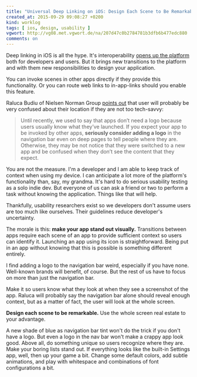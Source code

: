 ```yaml
---
title: "Universal Deep Linking on iOS: Design Each Scene to Be Remarkable"
created_at: 2015-09-29 09:08:27 +0200
kind: worklog
tags: [ ios, design, usability ]
vgwort: http://vg08.met.vgwort.de/na/207d47c0b2784781b3dfb6b477edc880
comments: on
---
```


Deep linking in iOS is all the hype. It's interoperability [opens up the platform](http://samanthabielefeld.com/journal/universal-deep-linking-in-ios-9) both for developers and users. But it brings new transitions to the platform and with them new responsibilities to design your application.

You can invoke scenes in other apps directly if they provide this functionality. Or you can route web links to in-app-links should you enable this feature.

Raluca Budiu of Nielsen Norman Group [points out][nng] that user will probably be very confused about their location if they are not too tech-savvy:

> Until recently, we used to say that apps don’t need a logo because users usually know what they’ve launched. If you expect your app to be invoked by other apps, **seriously consider adding a logo** in the navigation bar even on deep pages to tell people where they are. Otherwise, they may be not notice that they were switched to a new app and be confused when they don’t see the content that they expect.

You are not the measure. I'm a developer and I am able to keep track of context when using my device. I can anticipate a lot more of the platform's functionality than, say, my grandma. It's hard to do serious usability testing as a solo indie dev. But everyone of us can ask a friend or two to perform a task without knowing the application. Things like that will help.

Thankfully, usability researchers exist so we developers don't assume users are too much like ourselves. Their guidelines reduce developer's uncertainty.

The morale is this: **make your app stand out visually.** Transitions between apps require each scene of an app to provide sufficient context so users can identify it. Launching an app using its icon is straightforward. Being put in an app without knowing that this is possible is something different entirely.

I find adding a logo to the navigation bar weird, especially if you have none. Well-known brands will benefit, of course. But the rest of us have to focus on more than just the navigation bar.

Make it so users know what they look at when they see a screenshot of the app. Raluca will probably say the navigation bar alone should reveal enough context, but as a matter of fact, the user will look at the whole screen. 

**Design each scene to be remarkable.** Use the whole screen real estate to your advantage.

A new shade of blue as navigation bar tint won't do the trick if you don't have a logo. But even a logo in the nav bar won't make a crappy app look good. Above all, do something unique so users recognize where they are. Make your boring lists stand out. If everything looks like the built-in Settings app, well, then up your game a bit. Change some default colors, add subtle animations, and play with whitespace and combinations of font configurations a bit.

[nng]: http://www.nngroup.com/articles/ios-9-back-to-app-button/
